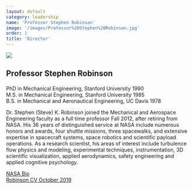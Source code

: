 ```yaml
---
layout: default
category: leadership
name: 'Professor Stephen Robinson'
image: '/images/Professor%20Stephen%20Robinson.jpg'
order: 1
title: 'Director'
---
```


<img src="{{ page.image }}">

<h2 class="team-title">Professor Stephen Robinson</h2>
<h4 class="team-position"></h4>
<p>PhD  in Mechanical Engineering, Stanford University 1990<br/>
M.S. in Mechanical Engineering, Stanford University 1985<br/>
B.S. in Mechanical and Aeronautical Engineering, UC Davis 1978</p>
<p>Dr. Stephen (Steve) K. Robinson joined the Mechanical and Aerospace Engineering faculty as a full time professor Fall 2012, after retiring from NASA. His 36 years of distinguished service at NASA include numerous honors and awards, four shuttle missions, three spacewalks, and extensive expertise in spacecraft systems, space robotics and scientific payload operations. As a research scientist, his areas of interest include turbulence flow physics and modeling, experimental techniques, instrumentation, 3D scientific visualization, applied aerodynamics, safety engineering and applied cognitive psychology.</p>
<p><a href="http://www.jsc.nasa.gov/Bios/htmlbios/robinson.html" target="_blank" title="NASA Bio">NASA Bio</a><br/>
<a href="/static/Robinson CV Oct 2019.pdf">Robinson CV October 2019</a></p>
<ul class="team-member-other-info"></ul>
